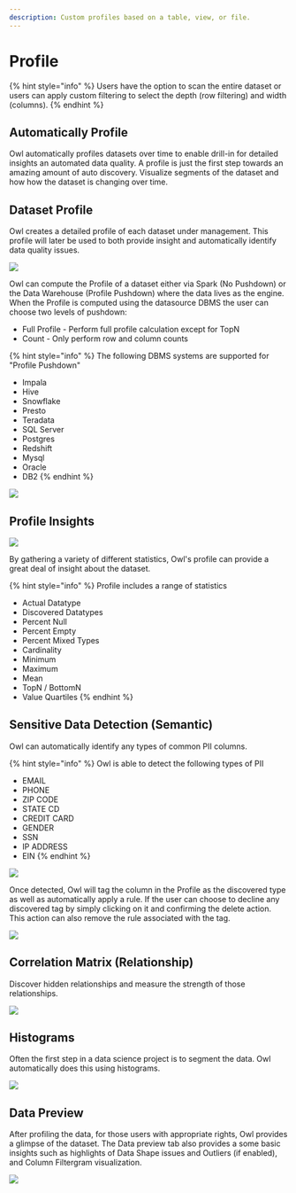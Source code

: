 ```yaml
---
description: Custom profiles based on a table, view, or file.
---
```


# Profile

{% hint style="info" %}
Users have the option to scan the entire dataset or users can apply custom filtering to select the depth (row filtering) and width (columns). 
{% endhint %}

## Automatically Profile

Owl automatically profiles datasets over time to enable drill-in for detailed insights an automated data quality. A profile is just the first step towards an amazing amount of auto discovery. Visualize segments of the dataset and how how the dataset is changing over time.

## Dataset Profile

Owl creates a detailed profile of each dataset under management. This profile will later be used to both provide insight and automatically identify data quality issues.

![](../../.gitbook/assets/screen-shot-2020-07-08-at-12.45.19-am.png)

Owl can compute the Profile of a dataset either via Spark (No Pushdown) or the Data Warehouse (Profile Pushdown) where the data lives as the engine. When the Profile is computed using the datasource DBMS the user can choose two levels of pushdown: 

* Full Profile - Perform full profile calculation except for TopN 
* Count - Only perform row and column counts

{% hint style="info" %}
The following DBMS systems are supported for "Profile Pushdown"

* Impala 
* Hive 
* Snowflake 
* Presto 
* Teradata 
* SQL Server 
* Postgres 
* Redshift 
* Mysql 
* Oracle 
* DB2 
{% endhint %}

![](../../.gitbook/assets/screen-shot-2020-05-07-at-7.28.25-pm.png)

## Profile Insights

![](../../.gitbook/assets/screen-shot-2020-05-07-at-7.33.16-pm.png)

By gathering a variety of different statistics, Owl's profile can provide a great deal of insight about the dataset.  

{% hint style="info" %}
Profile includes a range of statistics

* Actual Datatype
* Discovered Datatypes
* Percent Null
* Percent Empty
* Percent Mixed Types
* Cardinality
* Minimum
* Maximum
* Mean
* TopN / BottomN
* Value Quartiles
{% endhint %}

## Sensitive Data Detection (Semantic)

Owl can automatically identify any types of common PII columns. 

{% hint style="info" %}
Owl is able to detect the following types of PII

* EMAIL
* PHONE
* ZIP CODE
* STATE CD
* CREDIT CARD
* GENDER
* SSN
* IP ADDRESS
* EIN
{% endhint %}

![](../../.gitbook/assets/screen-shot-2020-07-08-at-12.37.10-am.png)

Once detected, Owl will tag the column in the Profile as the discovered type as well as automatically apply a rule. If the user can choose to decline any discovered tag by simply clicking on it and confirming the delete action. This action can also remove the rule associated with the tag.

![](../../.gitbook/assets/screen-shot-2020-07-08-at-12.39.13-am.png)

## Correlation Matrix (Relationship)

Discover hidden relationships and measure the strength of those relationships.

![](../../.gitbook/assets/owl-relationships.png)

## Histograms

Often the first step in a data science project is to segment the data. Owl automatically does this using histograms.

![](../../.gitbook/assets/owl-histogram.png)

## Data Preview

After profiling the data, for those users with appropriate rights, Owl provides a glimpse of the dataset. The Data preview tab also provides a some basic insights such as highlights of Data Shape issues and Outliers (if enabled), and Column Filtergram visualization.

![](../../.gitbook/assets/screen-shot-2020-05-07-at-7.57.29-pm.png)

